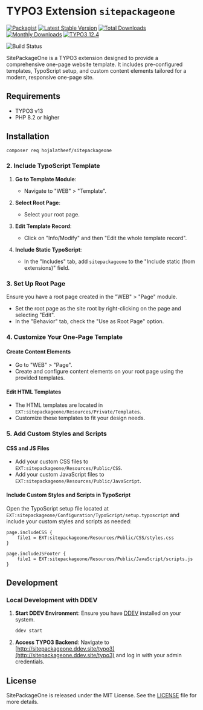 # TYPO3 Extension `sitepackageone`
[![Packagist][packagist-logo-stable]][extension-packagist-url]
[![Latest Stable Version][extension-build-shield]][extension-ter-url]
[![Total Downloads][extension-downloads-badge]][extension-packagist-url]
[![Monthly Downloads][extension-monthly-downloads]][extension-packagist-url]
[![TYPO3 12.4][TYPO3-shield]][TYPO3-12-url]

![Build Status](https://github.com/hojalatheef/sitepackageone/actions/workflows/ci.yml/badge.svg)

SitePackageOne is a TYPO3 extension designed to provide a comprehensive one-page
website template. It includes pre-configured templates, TypoScript setup, and
custom content elements tailored for a modern, responsive one-page site.

## Requirements

- TYPO3 v13
- PHP 8.2 or higher

## Installation

```sh
composer req hojalatheef/sitepackageone
```

### 2. Include TypoScript Template

1. **Go to Template Module**:
    - Navigate to "WEB" > "Template".

2. **Select Root Page**:
    - Select your root page.

3. **Edit Template Record**:
    - Click on "Info/Modify" and then "Edit the whole template record".

4. **Include Static TypoScript**:
    - In the "Includes" tab, add `sitepackageone` to the "Include static (from
      extensions)" field.

### 3. Set Up Root Page

Ensure you have a root page created in the "WEB" > "Page" module.

- Set the root page as the site root by right-clicking on the page and
  selecting "Edit".
- In the "Behavior" tab, check the "Use as Root Page" option.

### 4. Customize Your One-Page Template

#### Create Content Elements

- Go to "WEB" > "Page".
- Create and configure content elements on your root page using the provided
  templates.

#### Edit HTML Templates

- The HTML templates are located
  in `EXT:sitepackageone/Resources/Private/Templates`.
- Customize these templates to fit your design needs.

### 5. Add Custom Styles and Scripts

#### CSS and JS Files

- Add your custom CSS files
  to `EXT:sitepackageone/Resources/Public/CSS`.
- Add your custom JavaScript files
  to `EXT:sitepackageone/Resources/Public/JavaScript`.

#### Include Custom Styles and Scripts in TypoScript

Open the TypoScript setup file located
at `EXT:sitepackageone/Configuration/TypoScript/setup.typoscript` and
include your custom styles and scripts as needed:

```typoscript
page.includeCSS {
    file1 = EXT:sitepackageone/Resources/Public/CSS/styles.css
}

page.includeJSFooter {
    file1 = EXT:sitepackageone/Resources/Public/JavaScript/scripts.js
}
```

## Development

### Local Development with DDEV

1. **Start DDEV Environment**:
   Ensure you have [DDEV](https://ddev.readthedocs.io/en/stable/) installed on
   your system.

   ```sh
   ddev start
   ```

2. **Access TYPO3 Backend**:
   Navigate
   to [http://sitepackageone.ddev.site/typo3](http://sitepackageone.ddev.site/typo3)
   and log in with your admin credentials.

## License

SitePackageOne is released under the MIT License. See the [LICENSE](LICENSE)
file for more details.

<!-- MARKDOWN LINKS & IMAGES -->

[extension-build-shield]: https://poser.pugx.org/hojalatheef/sitepackageone/v/stable.svg?style=for-the-badge

[extension-downloads-badge]: https://poser.pugx.org/hojalatheef/sitepackageone/d/total.svg?style=for-the-badge

[extension-monthly-downloads]: https://poser.pugx.org/hojalatheef/sitepackageone/d/monthly?style=for-the-badge

[extension-ter-url]: https://extensions.typo3.org/extension/sitepackageone/

[extension-packagist-url]: https://packagist.org/packages/hojalatheef/sitepackageone/

[packagist-logo-stable]: https://img.shields.io/badge/--grey.svg?style=for-the-badge&logo=packagist&logoColor=white

[TYPO3-12-url]: https://get.typo3.org/version/13

[TYPO3-shield]: https://img.shields.io/badge/TYPO3-13.2-green.svg?style=for-the-badge&logo=typo3
